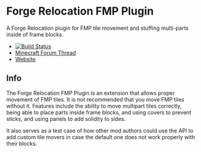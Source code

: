 Forge Relocation FMP Plugin
==========
A Forge Relocation plugin for FMP tile movement and stuffing multi-parts inside of frame blocks.

- [![Build Status](https://travis-ci.org/MrTJP/ForgeRelocationFMP.svg)](https://travis-ci.org/MrTJP/ForgeRelocationFMP)
- [Minecraft Forum Thread](http://www.minecraftforum.net/topic/1885652-)
- [Website](http://projectredwiki.com)

Info
- 
The Forge Relocation FMP Plugin is an extension that allows proper movement of FMP tiles.  It is not recommended that
you move FMP tiles without it. Features include the ability to move multipart tiles correctly, being able to 
place parts inside frame blocks, and using covers to prevent sticks, and using panels to add solidity to sides.

It also serves as a test case of how other mod authors could use the API to add custom tile movers in case the default
one does not work properly with their blocks.